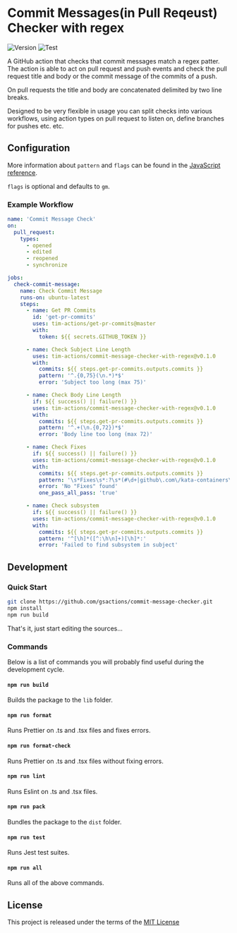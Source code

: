 # Commit Messages(in Pull Reqeust) Checker with regex

![Version](https://img.shields.io/github/v/release/gsactions/commit-message-checker?style=flat-square)
![Test](https://github.com/gsactions/commit-message-checker/workflows/build-test/badge.svg)

A GitHub action that checks that commit messages match a regex patter. The
action is able to act on pull request and push events and check the pull
request title and body or the commit message of the commits of a push.

On pull requests the title and body are concatenated delimited by two line
breaks.

Designed to be very flexible in usage you can split checks into various
workflows, using action types on pull request to listen on, define branches
for pushes etc. etc.

## Configuration

More information about `pattern` and `flags` can be found in the
[JavaScript reference](https://developer.mozilla.org/en-US/docs/Web/JavaScript/Reference/Global_Objects/RegExp).

`flags` is optional and defaults to `gm`.

### Example Workflow

```yml
name: 'Commit Message Check'
on:
  pull_request:
    types:
      - opened
      - edited
      - reopened
      - synchronize

jobs:
  check-commit-message:
    name: Check Commit Message
    runs-on: ubuntu-latest
    steps:
      - name: Get PR Commits
        id: 'get-pr-commits'
        uses: tim-actions/get-pr-commits@master
        with:
          token: ${{ secrets.GITHUB_TOKEN }}

      - name: Check Subject Line Length
        uses: tim-actions/commit-message-checker-with-regex@v0.1.0
        with:
          commits: ${{ steps.get-pr-commits.outputs.commits }}
          pattern: '^.{0,75}(\n.*)*$'
          error: 'Subject too long (max 75)'

      - name: Check Body Line Length
        if: ${{ success() || failure() }}
        uses: tim-actions/commit-message-checker-with-regex@v0.1.0
        with:
          commits: ${{ steps.get-pr-commits.outputs.commits }}
          pattern: '^.+(\n.{0,72})*$'
          error: 'Body line too long (max 72)'

      - name: Check Fixes
        if: ${{ success() || failure() }}
        uses: tim-actions/commit-message-checker-with-regex@v0.1.0
        with:
          commits: ${{ steps.get-pr-commits.outputs.commits }}
          pattern: '\s*Fixes\s*:?\s*(#\d+|github\.com\/kata-containers\/[a-z-.]*#\d+)'
          error: 'No "Fixes" found'
          one_pass_all_pass: 'true'

      - name: Check subsystem
        if: ${{ success() || failure() }}
        uses: tim-actions/commit-message-checker-with-regex@v0.1.0
        with:
          commits: ${{ steps.get-pr-commits.outputs.commits }}
          pattern: '^[\h]*([^:\h\n]+)[\h]*:'
          error: 'Failed to find subsystem in subject'


```

## Development

### Quick Start

```sh
git clone https://github.com/gsactions/commit-message-checker.git
npm install
npm run build
```

That's it, just start editing the sources...

### Commands

Below is a list of commands you will probably find useful during the development
cycle.

#### `npm run build`

Builds the package to the `lib` folder.

#### `npm run format`

Runs Prettier on .ts and .tsx files and fixes errors.

#### `npm run format-check`

Runs Prettier on .ts and .tsx files without fixing errors.

#### `npm run lint`

Runs Eslint on .ts and .tsx files.

#### `npm run pack`

Bundles the package to the `dist` folder.

#### `npm run test`

Runs Jest test suites.

#### `npm run all`

Runs all of the above commands.

## License

This project is released under the terms of the [MIT License](LICENSE)
